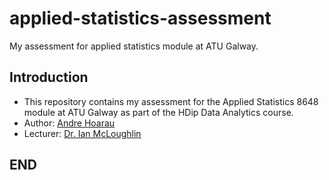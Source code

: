 # applied-statistics-assessment
My assessment for applied statistics module at ATU Galway.
## Introduction
* This repository contains my assessment for the Applied Statistics 8648 module at ATU Galway as part of the HDip Data Analytics course.
* Author: [Andre Hoarau](https://github.com/AndreHoarau)
* Lecturer: [Dr. Ian McLoughlin](https://github.com/ianmcloughlin)

## END